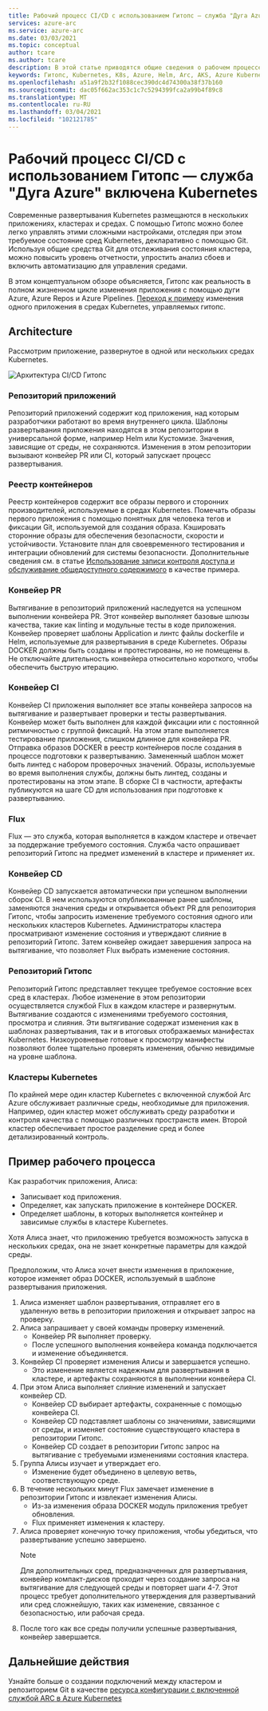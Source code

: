 ```yaml
---
title: Рабочий процесс CI/CD с использованием Гитопс — служба "Дуга Azure" включена Kubernetes
services: azure-arc
ms.service: azure-arc
ms.date: 03/03/2021
ms.topic: conceptual
author: tcare
ms.author: tcare
description: В этой статье приводятся общие сведения о рабочем процессе CI/CD с помощью Гитопс
keywords: Гитопс, Kubernetes, K8s, Azure, Helm, Arc, AKS, Azure Kubernetes Service, контейнеры, CI, CD, Azure DevOps
ms.openlocfilehash: a51a9f2b32f1088cec390dc4d74300a38f37b160
ms.sourcegitcommit: dac05f662ac353c1c7c5294399fca2a99b4f89c8
ms.translationtype: MT
ms.contentlocale: ru-RU
ms.lasthandoff: 03/04/2021
ms.locfileid: "102121785"
---
```

# <a name="cicd-workflow-using-gitops---azure-arc-enabled-kubernetes"></a>Рабочий процесс CI/CD с использованием Гитопс — служба "Дуга Azure" включена Kubernetes

Современные развертывания Kubernetes размещаются в нескольких приложениях, кластерах и средах. С помощью Гитопс можно более легко управлять этими сложными настройками, отследяя при этом требуемое состояние сред Kubernetes, декларативно с помощью Git. Используя общие средства Git для отслеживания состояния кластера, можно повысить уровень отчетности, упростить анализ сбоев и включить автоматизацию для управления средами.

В этом концептуальном обзоре объясняется, Гитопс как реальность в полном жизненном цикле изменения приложения с помощью дуги Azure, Azure Repos и Azure Pipelines. [Переход к примеру](#example-workflow) изменения одного приложения в средах Kubernetes, управляемых гитопс.

## <a name="architecture"></a>Architecture

Рассмотрим приложение, развернутое в одной или нескольких средах Kubernetes.

![Архитектура CI/CD Гитопс](./media/gitops-arch.png)

### <a name="application-repo"></a>Репозиторий приложений
Репозиторий приложений содержит код приложения, над которым разработчики работают во время внутреннего цикла. Шаблоны развертывания приложения находятся в этом репозитории в универсальной форме, например Helm или Кустомизе. Значения, зависящие от среды, не сохраняются. Изменения в этом репозитории вызывают конвейер PR или CI, который запускает процесс развертывания.
### <a name="container-registry"></a>Реестр контейнеров
Реестр контейнеров содержит все образы первого и сторонних производителей, используемые в средах Kubernetes. Помечать образы первого приложения с помощью понятных для человека тегов и фиксации Git, используемой для создания образа. Кэшировать сторонние образы для обеспечения безопасности, скорости и устойчивости. Установите план для своевременного тестирования и интеграции обновлений для системы безопасности. Дополнительные сведения см. в статье [Использование записи контроля доступа и обслуживание общедоступного содержимого](https://docs.microsoft.com/azure/container-registry/tasks-consume-public-content) в качестве примера.
### <a name="pr-pipeline"></a>Конвейер PR
Вытягивание в репозиторий приложений наследуется на успешном выполнении конвейера PR. Этот конвейер выполняет базовые шлюзы качества, такие как linting и модульные тесты в коде приложения. Конвейер проверяет шаблоны Application и линтс файлы dockerfile и Helm, используемые для развертывания в среде Kubernetes. Образы DOCKER должны быть созданы и протестированы, но не помещены в. Не отключайте длительность конвейера относительно короткого, чтобы обеспечить быструю итерацию.
### <a name="ci-pipeline"></a>Конвейер CI
Конвейер CI приложения выполняет все этапы конвейера запросов на вытягивание и развертывает проверки и тесты развертывания. Конвейер может быть выполнен для каждой фиксации или с постоянной ритмичностью с группой фиксаций. На этом этапе выполняется тестирование приложения, слишком длинное для конвейера PR. Отправка образов DOCKER в реестр контейнеров после создания в процессе подготовки к развертыванию. Замененный шаблон может быть линтед с набором проверочных значений. Образы, используемые во время выполнения службы, должны быть линтед, созданы и протестированы на этом этапе. В сборке CI в частности, артефакты публикуются на шаге CD для использования при подготовке к развертыванию.
### <a name="flux"></a>Flux
Flux — это служба, которая выполняется в каждом кластере и отвечает за поддержание требуемого состояния. Служба часто опрашивает репозиторий Гитопс на предмет изменений в кластере и применяет их.
### <a name="cd-pipeline"></a>Конвейер CD
Конвейер CD запускается автоматически при успешном выполнении сборок CI. В нем используются опубликованные ранее шаблоны, заменяются значения среды и открывается объект PR для репозитория Гитопс, чтобы запросить изменение требуемого состояния одного или нескольких кластеров Kubernetes. Администраторы кластера просматривают изменение состояния и утверждают слияние в репозиторий Гитопс. Затем конвейер ожидает завершения запроса на вытягивание, что позволяет Flux выбрать изменение состояния.
### <a name="gitops-repo"></a>Репозиторий Гитопс
Репозиторий Гитопс представляет текущее требуемое состояние всех сред в кластерах. Любое изменение в этом репозитории осуществляется службой Flux в каждом кластере и развернутым. Вытягивание создаются с изменениями требуемого состояния, просмотра и слияния. Эти вытягивание содержат изменения как в шаблонах развертывания, так и в итоговых отображаемых манифестах Kubernetes. Низкоуровневые готовые к просмотру манифесты позволяют более тщательно проверять изменения, обычно невидимые на уровне шаблона.
### <a name="kubernetes-clusters"></a>Кластеры Kubernetes
По крайней мере один кластер Kubernetes с включенной службой Arc Azure обслуживает различные среды, необходимые для приложения. Например, один кластер может обслуживать среду разработки и контроля качества с помощью различных пространств имен. Второй кластер обеспечивает простое разделение сред и более детализированный контроль.
## <a name="example-workflow"></a>Пример рабочего процесса
Как разработчик приложения, Алиса:
* Записывает код приложения.
* Определяет, как запускать приложение в контейнере DOCKER.
* Определяет шаблоны, в которых выполняется контейнер и зависимые службы в кластере Kubernetes.

Хотя Алиса знает, что приложению требуется возможность запуска в нескольких средах, она не знает конкретные параметры для каждой среды.

Предположим, что Алиса хочет внести изменения в приложение, которое изменяет образ DOCKER, используемый в шаблоне развертывания приложения.

1. Алиса изменяет шаблон развертывания, отправляет его в удаленную ветвь в репозитории приложения и открывает запрос на проверку.
2. Алиса запрашивает у своей команды проверку изменений.
    * Конвейер PR выполняет проверку.
    * После успешного выполнения конвейера команда подключается и изменение объединяется.
3. Конвейер CI проверяет изменения Алисы и завершается успешно.
    * Это изменение является надежным для развертывания в кластере, и артефакты сохраняются в выполнении конвейера CI.
4. При этом Алиса выполняет слияние изменений и запускает конвейер CD.
    * Конвейер CD выбирает артефакты, сохраненные с помощью конвейера CI.
    * Конвейер CD подставляет шаблоны со значениями, зависящими от среды, и изменяет состояние существующего кластера в репозитории Гитопс.
    * Конвейер CD создает в репозитории Гитопс запрос на вытягивание с требуемыми изменениями состояния кластера.
5. Группа Алисы изучает и утверждает его.
    * Изменение будет объединено в целевую ветвь, соответствующую среде.
6. В течение нескольких минут Flux замечает изменение в репозитории Гитопс и извлекает изменения Алисы.
    * Из-за изменения образа DOCKER модуль приложения требует обновления.
    * Flux применяет изменения к кластеру.
7. Алиса проверяет конечную точку приложения, чтобы убедиться, что развертывание успешно завершено.
   > [!NOTE]
   > Для дополнительных сред, предназначенных для развертывания, конвейер компакт-дисков проходит через создание запроса на вытягивание для следующей среды и повторяет шаги 4-7. Этот процесс требует дополнительного утверждения для развертываний или сред сложнейшую, таких как изменение, связанное с безопасностью, или рабочая среда.
8.  После того как все среды получили успешные развертывания, конвейер завершается.

## <a name="next-steps"></a>Дальнейшие действия
Узнайте больше о создании подключений между кластером и репозиторием Git в качестве [ресурса конфигурации с включенной службой ARC в Azure Kubernetes](./conceptual-configurations.md)
